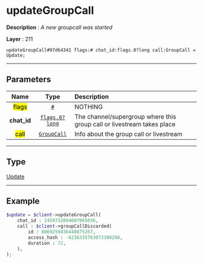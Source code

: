 # updateGroupCall

**Description** : *A new groupcall was started*

**Layer** : 211

```tl
updateGroupCall#97d64341 flags:# chat_id:flags.0?long call:GroupCall = Update;
```

---

## Parameters

| Name | Type | Description |
| :---: | :---: | :--- |
| <mark>flags</mark> | [`#`](type/#) | NOTHING |
| **chat_id** | [`flags.0?long`](type/long) | The channel/supergroup where this group call or livestream takes place |
| <mark>call</mark> | [`GroupCall`](type/GroupCall) | Info about the group call or livestream |

---

## Type

[Update](type/Update)

---

## Example

```php
$update = $client->updateGroupCall(
	chat_id : 2459732094607065656,
	call : $client->groupCallDiscarded(
		id : 8069259436440875267,
		access_hash : -6236335763073308208,
		duration : 72,
	),
);
```